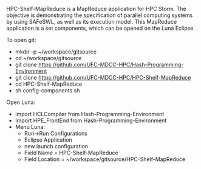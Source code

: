 HPC-Shelf-MapReduce is a MapReduce application for HPC Storm. The objective is demonstrating the specification of parallel computing systems by using SAFeSWL, as well as its execution model. This MapReduce application is a set components, which can be opened on the Luna Eclipse.

To open
git:
* mkdir -p ~/workspace/gitsource
* cd ~/workspace/gitsource
* git clone https://github.com/UFC-MDCC-HPC/Hash-Programming-Environment
* git clone https://github.com/UFC-MDCC-HPC/HPC-Shelf-MapReduce
* cd HPC-Shelf-MapReduce
* sh config-components.sh

Open Luna:
* import HCLCompiler from Hash-Programming-Environment
* Import HPE_FrontEnd from Hash-Programming-Environment
* Menu Luna: 
  * Run->Run Configurations
  * Eclipse Application
  * new launch configuration
  * Field Name = HPC-Shelf-MapReduce
  * Field Location = ~/workspace/gitsource/HPC-Shelf-MapReduce
